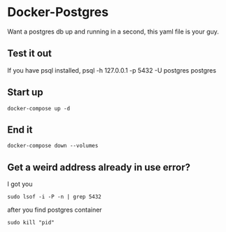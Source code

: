 # Docker-Postgres
Want a postgres db up and running in a second, this yaml file is your guy. 


## Test it out
If you have psql installed,
psql -h 127.0.0.1 -p 5432 -U postgres postgres



## Start up
```
docker-compose up -d
```

## End it

```
docker-compose down --volumes
```

## Get a weird address already in use error?
I got you
```
sudo lsof -i -P -n | grep 5432  

```
after you find postgres container
```
sudo kill "pid"
```
